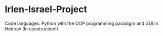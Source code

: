 # Irlen-Israel-Project
Code languages: Python with the OOP programming paradigm and GUI in Hebrew (In construction!)
